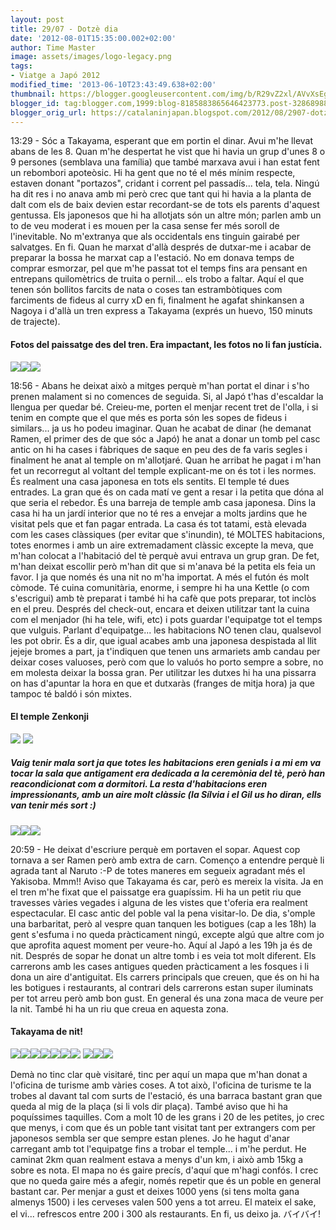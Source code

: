 ```yaml
---
layout: post
title: 29/07 - Dotzè dia
date: '2012-08-01T15:35:00.002+02:00'
author: Time Master
image: assets/images/logo-legacy.png
tags:
- Viatge a Japó 2012
modified_time: '2013-06-10T23:43:49.638+02:00'
thumbnail: https://blogger.googleusercontent.com/img/b/R29vZ2xl/AVvXsEgEMsdn1Vq4L1ZsdzGnNgF6YASX7-CRL_uVfHv2dv25U6HBT9ysQH5DBfEUXwNJhnqTLRRSkkhJTpDUIAMAsLqwkXnqyjC8rQ2jwWPBsiHkvnvMA_GN2VXepONt7GRxFo1psNyQeobVEsA/s72-c/DSCN3163.JPG
blogger_id: tag:blogger.com,1999:blog-8185883865646423773.post-3286898803579007229
blogger_orig_url: https://catalaninjapan.blogspot.com/2012/08/2907-dotze-dia.html
---
```


13:29 - Sóc a Takayama, esperant que em portin el dinar. Avui m'he llevat abans de les 8. Quan m'he despertat he vist que hi havia un grup d'unes 8 o 9 persones (semblava una família) que també marxava avui i han estat fent un rebombori apoteòsic. Hi ha gent que no té el més mínim respecte, estaven donant "portazos", cridant i corrent pel passadís... tela, tela. Ningú ha dit res i no anava amb mi però crec que tant qui hi havia a la planta de dalt com els de baix devien estar recordant-se de tots els parents d'aquest gentussa. Els japonesos que hi ha allotjats són un altre món; parlen amb un to de veu moderat i es mouen per la casa sense fer més soroll de l'inevitable. No m'extranya que als occidentals ens tinguin gairabé per salvatges. En fi. Quan he marxat d'allà després de dutxar-me i acabar de preparar la bossa he marxat cap a l'estació. No em donava temps de comprar esmorzar, pel que m'he passat tot el temps fins ara pensant en entrepans quilomètrics de truita o pernil... els trobo a faltar. Aquí el que tenen són bollitos farcits de nata o coses tan estrambòtiques com farciments de fideus al curry xD en fi, finalment he agafat shinkansen a Nagoya i d'allà un tren express a Takayama (exprés un huevo, 150 minuts de trajecte).
  

  

#### Fotos del paissatge des del tren. Era impactant, les fotos no li fan justícia.


[![](https://blogger.googleusercontent.com/img/b/R29vZ2xl/AVvXsEgEMsdn1Vq4L1ZsdzGnNgF6YASX7-CRL_uVfHv2dv25U6HBT9ysQH5DBfEUXwNJhnqTLRRSkkhJTpDUIAMAsLqwkXnqyjC8rQ2jwWPBsiHkvnvMA_GN2VXepONt7GRxFo1psNyQeobVEsA/s320/DSCN3163.JPG)](https://blogger.googleusercontent.com/img/b/R29vZ2xl/AVvXsEgEMsdn1Vq4L1ZsdzGnNgF6YASX7-CRL_uVfHv2dv25U6HBT9ysQH5DBfEUXwNJhnqTLRRSkkhJTpDUIAMAsLqwkXnqyjC8rQ2jwWPBsiHkvnvMA_GN2VXepONt7GRxFo1psNyQeobVEsA/s1600/DSCN3163.JPG)[![](https://blogger.googleusercontent.com/img/b/R29vZ2xl/AVvXsEhVO1GXfozxxTYW0HMPTspwEjvnBXusaOb7nSgFPeWAHBaotXbrIP3jh322MWIzMaUAuQ_no6d1cI1jnVZ1brgB1abIiuVmbewc7_jBcVRfP-890kzYNZvE09QrwDYGEP6GGwy_t-zml_4/s320/DSCN3164.JPG)](https://blogger.googleusercontent.com/img/b/R29vZ2xl/AVvXsEhVO1GXfozxxTYW0HMPTspwEjvnBXusaOb7nSgFPeWAHBaotXbrIP3jh322MWIzMaUAuQ_no6d1cI1jnVZ1brgB1abIiuVmbewc7_jBcVRfP-890kzYNZvE09QrwDYGEP6GGwy_t-zml_4/s1600/DSCN3164.JPG)[![](https://blogger.googleusercontent.com/img/b/R29vZ2xl/AVvXsEguX6-Cn8v8MdKyhLwRsgj3XaPAneH-luThHILJChFIZ4GNUMzJ95c3pAeRykoAZi3aUAE9ht2-_G7r21XL1rCDwKh61QeddU4NEFZBdRRRKrytgr_SrU1ASxXL2oxDgLbDlWeVY2MVFUA/s320/DSCN3167.JPG)](https://blogger.googleusercontent.com/img/b/R29vZ2xl/AVvXsEguX6-Cn8v8MdKyhLwRsgj3XaPAneH-luThHILJChFIZ4GNUMzJ95c3pAeRykoAZi3aUAE9ht2-_G7r21XL1rCDwKh61QeddU4NEFZBdRRRKrytgr_SrU1ASxXL2oxDgLbDlWeVY2MVFUA/s1600/DSCN3167.JPG)
  

  

18:56 - Abans he deixat això a mitges perquè m'han portat el dinar i s'ho prenen malament si no comences de seguida. Si, al Japó t'has d'escaldar la llengua per quedar bé. Creieu-me, porten el menjar recent tret de l'olla, i si tenim en compte que el que més es porta són les sopes de fideus i similars... ja us ho podeu imaginar. Quan he acabat de dinar (he demanat Ramen, el primer des de que sóc a Japó) he anat a donar un tomb pel casc antic on hi ha cases i fàbriques de saque en peu des de fa varis segles i finalment he anat al temple on m'allotjaré. Quan he arribat he pagat i m'han fet un recorregut al voltant del temple explicant-me on és tot i les normes. És realment una casa japonesa en tots els sentits. El temple té dues entrades. La gran que és on cada matí ve gent a resar i la petita que dóna al que seria el rebedor. És una barreja de temple amb casa japonesa. Dins la casa hi ha un jardí interior que no té res a envejar a molts jardins que he visitat pels que et fan pagar entrada. La casa és tot tatami, està elevada com les cases clàssiques (per evitar que s'inundin), té MOLTES habitacions, totes enormes i amb un aire extremadament clàssic excepte la meva, que m'han colocat a l'habitació del tè perquè avui entrava un grup gran. De fet, m'han deixat escollir però m'han dit que si m'anava bé la petita els feia un favor. I ja que només és una nit no m'ha importat. A més el futón és molt còmode. Té cuina comunitària, enorme, i sempre hi ha una Kettle (o com s'escrigui) amb tè preparat i també hi ha cafè que pots preparar, tot inclòs en el preu. Després del check-out, encara et deixen utilitzar tant la cuina com el menjador (hi ha tele, wifi, etc) i pots guardar l'equipatge tot el temps que vulguis. Parlant d'equipatge... les habitacions NO tenen clau, qualsevol les pot obrir. És a dir, que igual acabes amb una japonesa despistada al llit jejeje bromes a part, ja t'indiquen que tenen uns armariets amb candau per deixar coses valuoses, però com que lo valuós ho porto sempre a sobre, no em molesta deixar la bossa gran. Per utilitzar les dutxes hi ha una pissarra on has d'apuntar la hora en que et dutxaràs (franges de mitja hora) ja que tampoc té baldó i són mixtes.
  

  

#### El temple Zenkonji


[![](https://blogger.googleusercontent.com/img/b/R29vZ2xl/AVvXsEjlIrC9NTiIb2w-BkpiqmVdoVDL4nTefbeQIrYesyCOkLBOkkJfFyJO8sG9gqE5-dW39N5Zv5RvPVCG0XlGKFDwrkqIAlFNWzfutv3wSRFdKSwTXEqM26FEd7IfoMaSNy2n61srsVkSark/s320/DSCN3257.JPG)](https://blogger.googleusercontent.com/img/b/R29vZ2xl/AVvXsEjlIrC9NTiIb2w-BkpiqmVdoVDL4nTefbeQIrYesyCOkLBOkkJfFyJO8sG9gqE5-dW39N5Zv5RvPVCG0XlGKFDwrkqIAlFNWzfutv3wSRFdKSwTXEqM26FEd7IfoMaSNy2n61srsVkSark/s1600/DSCN3257.JPG)
[![](https://blogger.googleusercontent.com/img/b/R29vZ2xl/AVvXsEgGiOWetNld_8DHAbyWiQ7QD2zUExO50wm6sBiXKjHnvxuz3zwUE4JPQlJQRgmOp9T1RsD4ihG4Vrnv8KD_tCoYvZ3yPrO6zKw7aWtm3yBRgKJ7adSEYhkd5A5cBo45jKE1tjf0GVEJiaY/s320/DSCN3258.JPG)](https://blogger.googleusercontent.com/img/b/R29vZ2xl/AVvXsEgGiOWetNld_8DHAbyWiQ7QD2zUExO50wm6sBiXKjHnvxuz3zwUE4JPQlJQRgmOp9T1RsD4ihG4Vrnv8KD_tCoYvZ3yPrO6zKw7aWtm3yBRgKJ7adSEYhkd5A5cBo45jKE1tjf0GVEJiaY/s1600/DSCN3258.JPG)
##### Vaig tenir mala sort ja que totes les habitacions eren genials i a mi em va tocar la sala que antigament era dedicada a la ceremònia del tè, però han reacondicionat com a dormitori. La resta d'habitacions eren impressionants, amb un aire molt clàssic (la Sílvia i el Gil us ho diran, ells van tenir més sort :)


[![](https://blogger.googleusercontent.com/img/b/R29vZ2xl/AVvXsEhkBHoMuI36aEbTfbI4Xukew-cWw6MS5ITJ1hZIgatLpJtBkYlHC9k8AoXUlEmnb9EmtuTkgfgSi-5LZMMoPH-7oxsfEaawarN_TVGtaR9t3YPAMsl4MlwwuGSdC9zuj70mVRXYDwP0aow/s320/DSCN3259.JPG)](https://blogger.googleusercontent.com/img/b/R29vZ2xl/AVvXsEhkBHoMuI36aEbTfbI4Xukew-cWw6MS5ITJ1hZIgatLpJtBkYlHC9k8AoXUlEmnb9EmtuTkgfgSi-5LZMMoPH-7oxsfEaawarN_TVGtaR9t3YPAMsl4MlwwuGSdC9zuj70mVRXYDwP0aow/s1600/DSCN3259.JPG)[![](https://blogger.googleusercontent.com/img/b/R29vZ2xl/AVvXsEhkXGTY4dc6PEGhcXnSJV9V3YGYC6ciCTvOZhm0tTy-FXhaXcLStNVZRn6OW1qhVkr8LM4D-fj-TfiQd0nf005riU1Pcoxo_8rrF7aglZ8ZsYWQtOd90kD6MMu9hS9a4MKPcwgcMxewJPk/s320/DSCN3260.JPG)](https://blogger.googleusercontent.com/img/b/R29vZ2xl/AVvXsEhkXGTY4dc6PEGhcXnSJV9V3YGYC6ciCTvOZhm0tTy-FXhaXcLStNVZRn6OW1qhVkr8LM4D-fj-TfiQd0nf005riU1Pcoxo_8rrF7aglZ8ZsYWQtOd90kD6MMu9hS9a4MKPcwgcMxewJPk/s1600/DSCN3260.JPG)[![](https://blogger.googleusercontent.com/img/b/R29vZ2xl/AVvXsEg5nzGIY7RZ1xjMNePL54Vofc5MpbwICno8jJEFagqzFe0C1e33umAVE3CddFdLc1vMRgX6ImLOneJt910MBJZM494kry6xmsSvtEcJquDEQaMvzc2v10-TezY_lyUUpFmxfrPlenL4mRs/s320/DSCN3263.JPG)](https://blogger.googleusercontent.com/img/b/R29vZ2xl/AVvXsEg5nzGIY7RZ1xjMNePL54Vofc5MpbwICno8jJEFagqzFe0C1e33umAVE3CddFdLc1vMRgX6ImLOneJt910MBJZM494kry6xmsSvtEcJquDEQaMvzc2v10-TezY_lyUUpFmxfrPlenL4mRs/s1600/DSCN3263.JPG)
  

  

20:59 - He deixat d'escriure perquè em portaven el sopar. Aquest cop tornava a ser Ramen però amb extra de carn. Començo a entendre perquè li agrada tant al Naruto :-P de totes maneres em segueix agradant més el Yakisoba. Mmm!! Aviso que Takayama és car, però es mereix la visita. Ja en el tren m'he fixat que el paissatge era guapíssim. Hi ha un petit riu que travesses vàries vegades i alguna de les vistes que t'oferia era realment espectacular. El casc antic del poble val la pena visitar-lo. De dia, s'omple una barbaritat, però al vespre quan tanquen les botigues (cap a les 18h) la gent s'esfuma i no queda pràcticament ningú, excepte algú que altre com jo que aprofita aquest moment per veure-ho. Aquí al Japó a les 19h ja és de nit. Després de sopar he donat un altre tomb i es veia tot molt diferent. Els carrerons amb les cases antigues queden pràcticament a les fosques i li dona un aire d'antiguitat. Els carrers principals que creuen, que és on hi ha les botigues i restaurants, al contrari dels carrerons estan super iluminats per tot arreu però amb bon gust. En general és una zona maca de veure per la nit. També hi ha un riu que creua en aquesta zona.
  

  

#### Takayama de nit!


[![](https://blogger.googleusercontent.com/img/b/R29vZ2xl/AVvXsEi5hQ7rCjPRiI8pdSF9rcNeg_5A53Vktsk9i-OPT7IV131yzagp4wy4G7ltZtmTRCX8tA4G4wpkW4oPXCdYVk2nRg_CAtpvmj4HSSKJQQtPK3WBbozASfYADg8mB6zdct_Z4RbGt2HQi_0/s320/DSCN3423.JPG)](https://blogger.googleusercontent.com/img/b/R29vZ2xl/AVvXsEi5hQ7rCjPRiI8pdSF9rcNeg_5A53Vktsk9i-OPT7IV131yzagp4wy4G7ltZtmTRCX8tA4G4wpkW4oPXCdYVk2nRg_CAtpvmj4HSSKJQQtPK3WBbozASfYADg8mB6zdct_Z4RbGt2HQi_0/s1600/DSCN3423.JPG)[![](https://blogger.googleusercontent.com/img/b/R29vZ2xl/AVvXsEgicQIwEWEuytji36k0qVMpQDr4VoCPn2YIGJOl-Dcp8JZg07GtK1Z1fbaj9o7KtNid2nT9vzvWcmJUVVISoFfdjnOmR85KPPCRdXp3rVaM6OdylSUuAaQfZC4iIUgnXSe2ohVzEmycbBA/s320/DSCN3424.JPG)](https://blogger.googleusercontent.com/img/b/R29vZ2xl/AVvXsEgicQIwEWEuytji36k0qVMpQDr4VoCPn2YIGJOl-Dcp8JZg07GtK1Z1fbaj9o7KtNid2nT9vzvWcmJUVVISoFfdjnOmR85KPPCRdXp3rVaM6OdylSUuAaQfZC4iIUgnXSe2ohVzEmycbBA/s1600/DSCN3424.JPG)[![](https://blogger.googleusercontent.com/img/b/R29vZ2xl/AVvXsEh30s-z54zTAsBNUteMk3roK3hwxNZlR7F5L92rBGuAj20TCKDvHq0beS8QLFFJq1VosZg0zeB7O2DauIgjrzHRGikqZYYR1YSgRPivogZky6_DyWPwUhHjBfQoih1HciB9tJrw7gvGLNE/s320/DSCN3425.JPG)](https://blogger.googleusercontent.com/img/b/R29vZ2xl/AVvXsEh30s-z54zTAsBNUteMk3roK3hwxNZlR7F5L92rBGuAj20TCKDvHq0beS8QLFFJq1VosZg0zeB7O2DauIgjrzHRGikqZYYR1YSgRPivogZky6_DyWPwUhHjBfQoih1HciB9tJrw7gvGLNE/s1600/DSCN3425.JPG)[![](https://blogger.googleusercontent.com/img/b/R29vZ2xl/AVvXsEhEEtumU1ZfbBGoTWzn7duLKtwbPOTeNLK5ul8hBWxETIsYvoNNifni3x54O7fNnKyUzWVd_LfVnMo8kx512dRkgOya1vUcH8La3px-Cqordk9WXf5v-oBXJH2lQyybMyhw4VYX_O88iD8/s320/DSCN3426.JPG)](https://blogger.googleusercontent.com/img/b/R29vZ2xl/AVvXsEhEEtumU1ZfbBGoTWzn7duLKtwbPOTeNLK5ul8hBWxETIsYvoNNifni3x54O7fNnKyUzWVd_LfVnMo8kx512dRkgOya1vUcH8La3px-Cqordk9WXf5v-oBXJH2lQyybMyhw4VYX_O88iD8/s1600/DSCN3426.JPG)[![](https://blogger.googleusercontent.com/img/b/R29vZ2xl/AVvXsEgAXR89P2BkRcVBdXn-rOc9esfyFoWSfBVBuZklRyRN2mEuQN7fKPwxcTKFXnQebPwmGDIvx_l4f7XmsGR3SliKi_QHp6RdGYTC5_wey_EqIAMVHQ7QhNh7EE9yi03arCSzTWQN6wmXud0/s320/DSCN3429.JPG)](https://blogger.googleusercontent.com/img/b/R29vZ2xl/AVvXsEgAXR89P2BkRcVBdXn-rOc9esfyFoWSfBVBuZklRyRN2mEuQN7fKPwxcTKFXnQebPwmGDIvx_l4f7XmsGR3SliKi_QHp6RdGYTC5_wey_EqIAMVHQ7QhNh7EE9yi03arCSzTWQN6wmXud0/s1600/DSCN3429.JPG)[![](https://blogger.googleusercontent.com/img/b/R29vZ2xl/AVvXsEipYsk7vR3eOlQsesDEw3PKWCu9-5FpUJ3lzC1I1tfDXG3LwPuHgzt6NiO6qXHS19ZepY_JY0VsrqVDqNzaSVfv3RMXtUSDFabEvJCu5LdICcsqKfBZQCCyg8GLcK8rOizz-uVnagJ98u4/s320/DSCN3480.JPG)](https://blogger.googleusercontent.com/img/b/R29vZ2xl/AVvXsEipYsk7vR3eOlQsesDEw3PKWCu9-5FpUJ3lzC1I1tfDXG3LwPuHgzt6NiO6qXHS19ZepY_JY0VsrqVDqNzaSVfv3RMXtUSDFabEvJCu5LdICcsqKfBZQCCyg8GLcK8rOizz-uVnagJ98u4/s1600/DSCN3480.JPG)[![](https://blogger.googleusercontent.com/img/b/R29vZ2xl/AVvXsEifBMCgBGhOSAhVBF7QjyzpdeQlsXmT2BDXY4vu1vXPb3Nk2M0PLuc_nLREJWbcX2lQOe3F9x_6BU-YfmLZACROBWej1PliISRDFYatfb2unM4EYyPjBsF4Zl2r30EcN0tbgnPiluT_mNs/s320/DSCN3484.JPG)](https://blogger.googleusercontent.com/img/b/R29vZ2xl/AVvXsEifBMCgBGhOSAhVBF7QjyzpdeQlsXmT2BDXY4vu1vXPb3Nk2M0PLuc_nLREJWbcX2lQOe3F9x_6BU-YfmLZACROBWej1PliISRDFYatfb2unM4EYyPjBsF4Zl2r30EcN0tbgnPiluT_mNs/s1600/DSCN3484.JPG)
[![](https://blogger.googleusercontent.com/img/b/R29vZ2xl/AVvXsEhgke7Rc3cm7ATI4a_NqvIlLuk6IhUYXE1MNDh9LcOkaYq8sxwx6f56I4gx3OZRMM9YLA1ioVbgc1mk51SvR2UUSwGB2bT5qS-XrJWZN6yvvuF7oh_3A1z7XqCE_NCVpup-MKNDCi3WHYY/s320/DSCN3487.JPG)](https://blogger.googleusercontent.com/img/b/R29vZ2xl/AVvXsEhgke7Rc3cm7ATI4a_NqvIlLuk6IhUYXE1MNDh9LcOkaYq8sxwx6f56I4gx3OZRMM9YLA1ioVbgc1mk51SvR2UUSwGB2bT5qS-XrJWZN6yvvuF7oh_3A1z7XqCE_NCVpup-MKNDCi3WHYY/s1600/DSCN3487.JPG)[![](https://blogger.googleusercontent.com/img/b/R29vZ2xl/AVvXsEgREpFDx9r-w7puyFIiJ0DXtC1dD_O3oSbSZdSeUC3KjRDZkOmD4DXpvIqG4hh2WK3xl2CYP7exSfWunRzuIsyAar6aLzS-sLY9lPnsZroefBUQK-k-x8ha-M3o9-ddgi4EgWMDdR7UilM/s320/DSCN3489.JPG)](https://blogger.googleusercontent.com/img/b/R29vZ2xl/AVvXsEgREpFDx9r-w7puyFIiJ0DXtC1dD_O3oSbSZdSeUC3KjRDZkOmD4DXpvIqG4hh2WK3xl2CYP7exSfWunRzuIsyAar6aLzS-sLY9lPnsZroefBUQK-k-x8ha-M3o9-ddgi4EgWMDdR7UilM/s1600/DSCN3489.JPG)[![](https://blogger.googleusercontent.com/img/b/R29vZ2xl/AVvXsEjKNq9tcwHgDgCZwRz7z2iurNXmbpYOQZE5LfsTStlXwHLJnc39rcO4kPv4O_-JQzufXjMEZ_165PoqygKmfrXlLS-0_PZeULa9m-7UeYe7BGV5jCpqo_AkxGNlEuepnUoZaSPFtwt2zxA/s320/DSCN3497.JPG)](https://blogger.googleusercontent.com/img/b/R29vZ2xl/AVvXsEjKNq9tcwHgDgCZwRz7z2iurNXmbpYOQZE5LfsTStlXwHLJnc39rcO4kPv4O_-JQzufXjMEZ_165PoqygKmfrXlLS-0_PZeULa9m-7UeYe7BGV5jCpqo_AkxGNlEuepnUoZaSPFtwt2zxA/s1600/DSCN3497.JPG)
  

  

Demà no tinc clar què visitaré, tinc per aquí un mapa que m'han donat a l'oficina de turisme amb vàries coses. A tot això, l'oficina de turisme te la trobes al davant tal com surts de l'estació, és una barraca bastant gran que queda al mig de la plaça (si li vols dir plaça). També aviso que hi ha poquíssimes taquilles. Com a molt 10 de les grans i 20 de les petites, jo crec que menys, i com que és un poble tant visitat tant per extrangers com per japonesos sembla ser que sempre estan plenes. Jo he hagut d'anar carregant amb tot l'equipatge fins a trobar el temple... i m'he perdut. He caminat 2km quan realment estava a menys d'un km, i això amb 15kg a sobre es nota. El mapa no és gaire precís, d'aquí que m'hagi confós. I crec que no queda gaire més a afegir, només repetir que és un poble en general bastant car. Per menjar a gust et deixes 1000 yens (si tens molta gana almenys 1500) i les cerveses valen 500 yens a tot arreu. El mateix el sake, el vi... refrescos entre 200 i 300 als restaurants. En fi, us deixo ja. バイバイ!